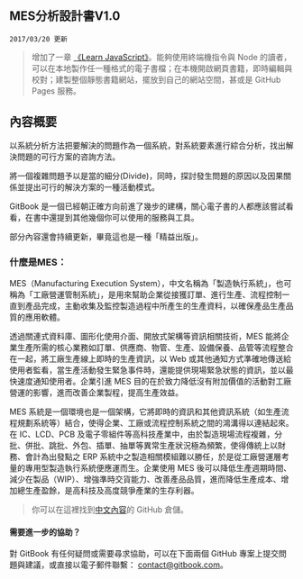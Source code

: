## MES分析設計書V1.0

`2017/03/20 更新`

> 增加了一章 [《Learn JavaScript》](https://www.gitbook.com/book/gitbookio/javascript/details)。能夠使用終端機指令與 Node 的讀者，可以在本地製作任一種格式的電子書檔；在本機開啟網頁書籍，即時編輯與校對；建製整個靜態書籍網站，擺放到自己的網站空間，甚或是 GitHub Pages 服務。

## 內容概要

以系統分析方法把要解決的問題作為一個系統，對系統要素進行綜合分析，找出解決問題的可行方案的咨詢方法。

將一個複雜問題予以是當的細分\(Divide\)，同時，探討發生問題的原因以及因果關係並提出可行的解決方案的一種活動模式。

GitBook 是一個已經朝正確方向前進了幾步的建構，關心電子書的人都應該嘗試看看，在書中還提到其他幾個你可以使用的服務與工具。

部分內容還會持續更新，畢竟這也是一種「精益出版」。

### 什麼是MES：

MES（Manufacturing Execution System），中文名稱為「製造執行系統」，也可稱為「工廠營運管制系統」，是用來幫助企業從接獲訂單、進行生產、流程控制一直到產品完成，主動收集及監控製造過程中所產生的生產資料，以確保產品生產品質的應用軟體。

透過關連式資料庫、圖形化使用介面、開放式架構等資訊相關技術，MES 能將企業生產所需的核心業務如訂單、供應商、物管、生產、設備保養、品管等流程整合在一起，將工廠生產線上即時的生產資訊，以 Web 或其他通知方式準確地傳送給使用者監看，當生產活動發生緊急事件時，還能提供現場緊急狀態的資訊，並以最快速度通知使用者。企業引進 MES 目的在於致力降低沒有附加價值的活動對工廠營運的影響，進而改善企業製程，提高生產效益。

MES 系統是一個環境也是一個架構，它將即時的資訊和其他資訊系統（如生產流程規劃系統等）結合，使得企業、工廠或流程控制系統之間的鴻溝得以連結起來。在 IC、LCD、PCB 及電子零組件等高科技產業中，由於製造現場流程複雜，分批、併批、跳批、外包、插單、抽單等異常生產狀況極為頻繁，使得傳統上以財務、會計為出發點之 ERP 系統中之製造相關模組難以勝任，於是從工廠營運層考量的專用型製造執行系統便應運而生。企業使用 MES 後可以降低生產週期時間、減少在製品（WIP）、增強準時交貨能力、改善產品品質，進而降低生產成本、增加總生產盈餘，是高科技及高度競爭產業的生存利器。

> 你可以在這裡找到[中文內容](https://github.com/wastemobile/gitbook)的 GitHub 倉儲。

#### 需要進一步的協助？

對 GitBook 有任何疑問或需要尋求協助，可以在下面兩個 GitHub 專案上提交問題與建議，或直接以電子郵件聯繫： [contact@gitbook.com](mailto:contact@gitbook.com)。

